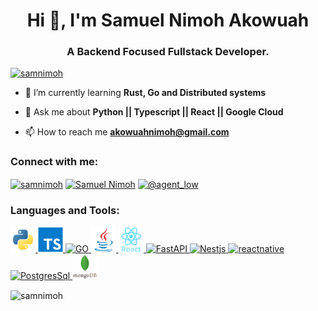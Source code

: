 <h1 align="center">Hi 👋, I'm Samuel Nimoh Akowuah</h1>
<h3 align="center">A Backend Focused Fullstack Developer.</h3>

<p align="left"> <a href="https://twitter.com/samnimoh" target="blank"><img src="https://img.shields.io/twitter/follow/samnimoh?logo=twitter&style=for-the-badge" alt="samnimoh" /></a> </p>

- 🌱 I’m currently learning **Rust, Go and Distributed systems**

<!-- - 👨‍💻 All of my projects are available at [www.samuelnimoh.com](https://www.samuelnimoh.com) -->

- 💬 Ask me about **Python || Typescript || React || Google Cloud**

- 📫 How to reach me **akowuahnimoh@gmail.com**

<h3 align="left">Connect with me:</h3>
<p align="left">
<a href="https://twitter.com/samnimoh" target="blank"><img align="center" src="https://raw.githubusercontent.com/rahuldkjain/github-profile-readme-generator/master/src/images/icons/Social/twitter.svg" alt="samnimoh" height="30" width="40" /></a>
<a href="https://linkedin.com/in/samuelnimoh/" target="blank"><img align="center" src="https://raw.githubusercontent.com/rahuldkjain/github-profile-readme-generator/master/src/images/icons/Social/linked-in-alt.svg" alt="Samuel Nimoh" height="30" width="40" /></a>
<a href="https://instagram.com/agent_low" target="blank"><img align="center" src="https://raw.githubusercontent.com/rahuldkjain/github-profile-readme-generator/master/src/images/icons/Social/instagram.svg" alt="@agent_low" height="30" width="40" /></a>
</p>

<h3 align="left">Languages and Tools:</h3>
<a href="https://www.python.org" target="_blank" rel="noreferrer"> <img src="https://raw.githubusercontent.com/devicons/devicon/master/icons/python/python-original.svg" alt="python" width="40" height="40"/> </a> 
<a href="https://www.typescriptlang.org/" target="_blank" rel="noreferrer"> <img src="https://raw.githubusercontent.com/devicons/devicon/master/icons/typescript/typescript-original.svg" alt="typescript" width="40" height="40"/> </a> <a href="https://go.dev/" target="_blank" rel="noreferrer"> <img src="https://cdn.jsdelivr.net/gh/devicons/devicon@latest/icons/go/go-original.svg" alt="GO" width="40" height="40"/> </a> <a href="https://www.java.com" target="_blank" rel="noreferrer"> <img src="https://raw.githubusercontent.com/devicons/devicon/master/icons/java/java-original.svg" alt="java" width="40" height="40"/> </a> 
<a href="https://reactjs.org/" target="_blank" rel="noreferrer"> <img src="https://raw.githubusercontent.com/devicons/devicon/master/icons/react/react-original-wordmark.svg" alt="react" width="40" height="40"/> </a> 
<a href="https://fastapi.tiangolo.com/" target="_blank" rel="noreferrer"> <img src="https://cdn.jsdelivr.net/gh/devicons/devicon@latest/icons/fastapi/fastapi-original.svg" alt="FastAPI" width="40" height="40"/> </a> 
<a href="https://nestjs.com/" target="_blank" rel="noreferrer"> <img src="https://cdn.jsdelivr.net/gh/devicons/devicon@latest/icons/nestjs/nestjs-original.svg" alt="Nestjs" width="40" height="40"/> </a> 
<a href="https://nextjs.org/" target="_blank" rel="noreferrer"> <img src="https://cdn.jsdelivr.net/gh/devicons/devicon@latest/icons/nextjs/nextjs-original.svg" alt="reactnative" width="40" height="40"/> </a> 
<a href="https://www.postgresql.org/" target="_blank" rel="noreferrer"> <img src="https://cdn.jsdelivr.net/gh/devicons/devicon@latest/icons/postgresql/postgresql-original.svg" alt="PostgresSql" width="40" height="40"/> </a> 
<a href="https://www.mongodb.com/" target="_blank" rel="noreferrer"> <img src="https://raw.githubusercontent.com/devicons/devicon/master/icons/mongodb/mongodb-original-wordmark.svg" alt="mongodb" width="40" height="40"/> </a>








</p>

<p><img align="center" src="https://github-readme-stats.vercel.app/api/top-langs?username=samnimoh&show_icons=true&locale=en&layout=compact" alt="samnimoh" /></p>
